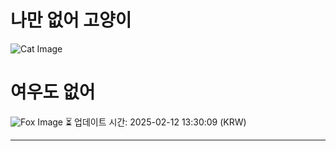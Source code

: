 
# 나만 없어 고양이

![Cat Image](https://cdn2.thecatapi.com/images/cti.jpg)

# 여우도 없어
![Fox Image](https://randomfox.ca/images/98.jpg)
⏳ 업데이트 시간: 2025-02-12 13:30:09 (KRW)

---
